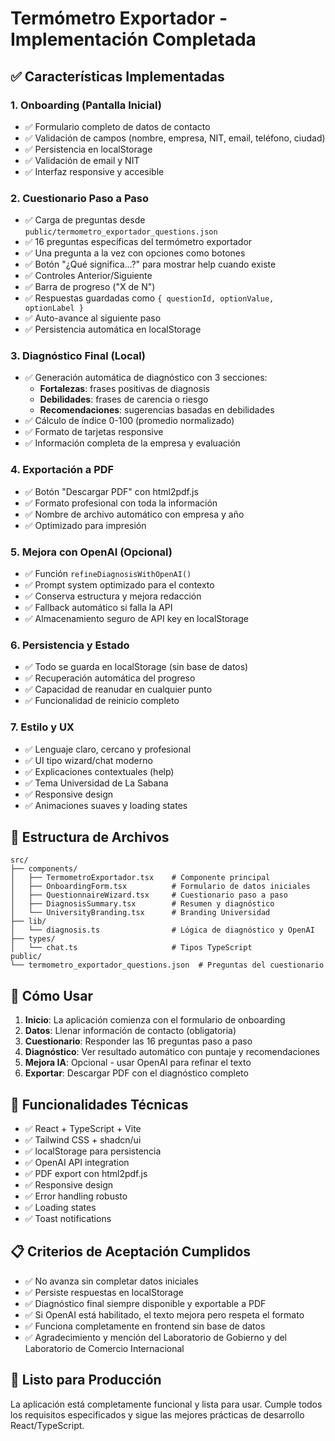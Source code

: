# Termómetro Exportador - Implementación Completada

## ✅ Características Implementadas

### 1. **Onboarding (Pantalla Inicial)**
- ✅ Formulario completo de datos de contacto
- ✅ Validación de campos (nombre, empresa, NIT, email, teléfono, ciudad)
- ✅ Persistencia en localStorage
- ✅ Validación de email y NIT
- ✅ Interfaz responsive y accesible

### 2. **Cuestionario Paso a Paso**
- ✅ Carga de preguntas desde `public/termometro_exportador_questions.json`
- ✅ 16 preguntas específicas del termómetro exportador
- ✅ Una pregunta a la vez con opciones como botones
- ✅ Botón "¿Qué significa...?" para mostrar help cuando existe
- ✅ Controles Anterior/Siguiente
- ✅ Barra de progreso ("X de N")
- ✅ Respuestas guardadas como `{ questionId, optionValue, optionLabel }`
- ✅ Auto-avance al siguiente paso
- ✅ Persistencia automática en localStorage

### 3. **Diagnóstico Final (Local)**
- ✅ Generación automática de diagnóstico con 3 secciones:
  - **Fortalezas**: frases positivas de diagnosis
  - **Debilidades**: frases de carencia o riesgo  
  - **Recomendaciones**: sugerencias basadas en debilidades
- ✅ Cálculo de índice 0-100 (promedio normalizado)
- ✅ Formato de tarjetas responsive
- ✅ Información completa de la empresa y evaluación

### 4. **Exportación a PDF**
- ✅ Botón "Descargar PDF" con html2pdf.js
- ✅ Formato profesional con toda la información
- ✅ Nombre de archivo automático con empresa y año
- ✅ Optimizado para impresión

### 5. **Mejora con OpenAI (Opcional)**
- ✅ Función `refineDiagnosisWithOpenAI()`
- ✅ Prompt system optimizado para el contexto
- ✅ Conserva estructura y mejora redacción
- ✅ Fallback automático si falla la API
- ✅ Almacenamiento seguro de API key en localStorage

### 6. **Persistencia y Estado**
- ✅ Todo se guarda en localStorage (sin base de datos)
- ✅ Recuperación automática del progreso
- ✅ Capacidad de reanudar en cualquier punto
- ✅ Funcionalidad de reinicio completo

### 7. **Estilo y UX**
- ✅ Lenguaje claro, cercano y profesional
- ✅ UI tipo wizard/chat moderno
- ✅ Explicaciones contextuales (help)
- ✅ Tema Universidad de La Sabana
- ✅ Responsive design
- ✅ Animaciones suaves y loading states

## 📂 Estructura de Archivos

```
src/
├── components/
│   ├── TermometroExportador.tsx    # Componente principal
│   ├── OnboardingForm.tsx          # Formulario de datos iniciales
│   ├── QuestionnaireWizard.tsx     # Cuestionario paso a paso
│   ├── DiagnosisSummary.tsx        # Resumen y diagnóstico
│   └── UniversityBranding.tsx      # Branding Universidad
├── lib/
│   └── diagnosis.ts                # Lógica de diagnóstico y OpenAI
├── types/
│   └── chat.ts                     # Tipos TypeScript
public/
└── termometro_exportador_questions.json  # Preguntas del cuestionario
```

## 🚀 Cómo Usar

1. **Inicio**: La aplicación comienza con el formulario de onboarding
2. **Datos**: Llenar información de contacto (obligatoria)
3. **Cuestionario**: Responder las 16 preguntas paso a paso
4. **Diagnóstico**: Ver resultado automático con puntaje y recomendaciones
5. **Mejora IA**: Opcional - usar OpenAI para refinar el texto
6. **Exportar**: Descargar PDF con el diagnóstico completo

## 🔧 Funcionalidades Técnicas

- ✅ React + TypeScript + Vite
- ✅ Tailwind CSS + shadcn/ui
- ✅ localStorage para persistencia
- ✅ OpenAI API integration
- ✅ PDF export con html2pdf.js
- ✅ Responsive design
- ✅ Error handling robusto
- ✅ Loading states
- ✅ Toast notifications

## 📋 Criterios de Aceptación Cumplidos

- ✅ No avanza sin completar datos iniciales
- ✅ Persiste respuestas en localStorage
- ✅ Diagnóstico final siempre disponible y exportable a PDF
- ✅ Si OpenAI está habilitado, el texto mejora pero respeta el formato
- ✅ Funciona completamente en frontend sin base de datos
- ✅ Agradecimiento y mención del Laboratorio de Gobierno y del Laboratorio de Comercio Internacional

## 🎯 Listo para Producción

La aplicación está completamente funcional y lista para usar. Cumple todos los requisitos especificados y sigue las mejores prácticas de desarrollo React/TypeScript.
